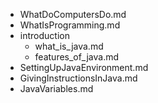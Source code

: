- WhatDoComputersDo.md
- WhatIsProgramming.md
- introduction
	- what_is_java.md
	- features_of_java.md
- SettingUpJavaEnvironment.md
- GivingInstructionsInJava.md
- JavaVariables.md
